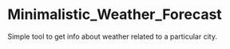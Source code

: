 # Minimalistic_Weather_Forecast

Simple tool to get info about weather related to a particular city.
